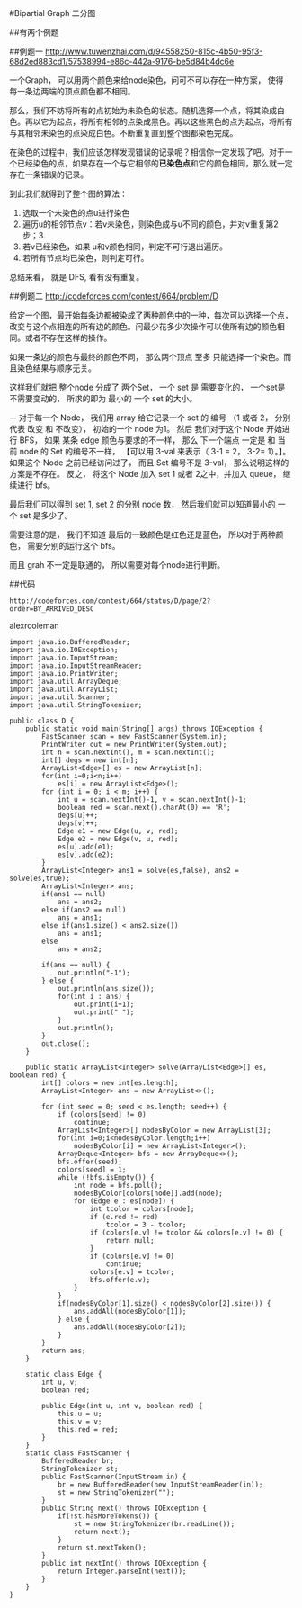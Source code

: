 #Bipartial Graph 二分图

##有两个例题

##例题一
http://www.tuwenzhai.com/d/94558250-815c-4b50-95f3-68d2ed883cd1/57538994-e86c-442a-9176-be5d84b4dc6e

一个Graph， 可以用两个颜色来给node染色，问可不可以存在一种方案， 使得 每一条边两端的顶点颜色都不相同。

那么，我们不妨将所有的点初始为未染色的状态。随机选择一个点，将其染成白色。再以它为起点，将所有相邻的点染成黑色。再以这些黑色的点为起点，将所有与其相邻未染色的点染成白色。不断重复直到整个图都染色完成。

在染色的过程中，我们应该怎样发现错误的记录呢？相信你一定发现了吧。对于一个已经染色的点，如果存在一个与它相邻的**已染色点**和它的颜色相同，那么就一定存在一条错误的记录。

到此我们就得到了整个图的算法：

1. 选取一个未染色的点u进行染色
2. 遍历u的相邻节点v：若v未染色，则染色成与u不同的颜色，并对v重复第2步；3.
3. 若v已经染色，如果 u和v颜色相同，判定不可行退出遍历。
4. 若所有节点均已染色，则判定可行。 

总结来看， 就是 DFS, 看有没有重复。

##例题二
http://codeforces.com/contest/664/problem/D

给定一个图，最开始每条边都被染成了两种颜色中的一种，每次可以选择一个点，改变与这个点相连的所有边的颜色。问最少花多少次操作可以使所有边的颜色相同。或者不存在这样的操作。

如果一条边的颜色与最终的颜色不同， 那么两个顶点 至多 只能选择一个染色。而且染色结果与顺序无关。

这样我们就把 整个node 分成了 两个Set， 一个 set 是 需要变化的， 一个set是不需要变动的， 所求的即为 最小的 一个 set 的大小。

--
对于每一个 Node， 我们用 array 给它记录一个 set 的 编号 （1 或者 2， 分别代表 改变 和 不改变）， 初始的一个 node  为1。 然后
我们对于这个 Node 开始进行 BFS， 如果 某条 edge 颜色与要求的不一样， 那么 下一个端点 一定是 和 当前 node 的 Set 的编号不一样， 【可以用 3-val 来表示（ 3-1 = 2， 3-2= 1）。】。 如果这个 Node 之前已经访问过了， 而且 Set 编号不是 3-val， 那么说明这样的方案是不存在。 反之， 将这个 Node 加入 set 1 或者 2之中，并加入 queue， 继续进行 bfs。

最后我们可以得到 set 1, set 2 的分别 node 数， 然后我们就可以知道最小的 一个 set 是多少了。

需要注意的是， 我们不知道 最后的一致颜色是红色还是蓝色， 所以对于两种颜色， 需要分别的运行这个 bfs。

而且 grah 不一定是联通的， 所以需要对每个node进行判断。

##代码
```
http://codeforces.com/contest/664/status/D/page/2?order=BY_ARRIVED_DESC
```

alexrcoleman

```
import java.io.BufferedReader;
import java.io.IOException;
import java.io.InputStream;
import java.io.InputStreamReader;
import java.io.PrintWriter;
import java.util.ArrayDeque;
import java.util.ArrayList;
import java.util.Scanner;
import java.util.StringTokenizer;

public class D {
	public static void main(String[] args) throws IOException {
		FastScanner scan = new FastScanner(System.in);
		PrintWriter out = new PrintWriter(System.out);
		int n = scan.nextInt(), m = scan.nextInt();
		int[] degs = new int[n];
		ArrayList<Edge>[] es = new ArrayList[n];
		for(int i=0;i<n;i++)
			es[i] = new ArrayList<Edge>();
		for (int i = 0; i < m; i++) {
			int u = scan.nextInt()-1, v = scan.nextInt()-1;
			boolean red = scan.next().charAt(0) == 'R';
			degs[u]++;
			degs[v]++;
			Edge e1 = new Edge(u, v, red);
			Edge e2 = new Edge(v, u, red);
			es[u].add(e1);
			es[v].add(e2);
		}
		ArrayList<Integer> ans1 = solve(es,false), ans2 = solve(es,true);
		ArrayList<Integer> ans;
		if(ans1 == null)
			ans = ans2;
		else if(ans2 == null)
			ans = ans1;
		else if(ans1.size() < ans2.size())
			ans = ans1;
		else
			ans = ans2;

		if(ans == null) {
			out.println("-1");
		} else {
			out.println(ans.size());
			for(int i : ans) {
				out.print(i+1);
				out.print(" ");
			}
			out.println();
		}
		out.close();
	}

	public static ArrayList<Integer> solve(ArrayList<Edge>[] es, boolean red) {
		int[] colors = new int[es.length];
		ArrayList<Integer> ans = new ArrayList<>();

		for (int seed = 0; seed < es.length; seed++) {
			if (colors[seed] != 0)
				continue;
			ArrayList<Integer>[] nodesByColor = new ArrayList[3];
			for(int i=0;i<nodesByColor.length;i++)
				nodesByColor[i] = new ArrayList<Integer>();
			ArrayDeque<Integer> bfs = new ArrayDeque<>();
			bfs.offer(seed);
			colors[seed] = 1;
			while (!bfs.isEmpty()) {
				int node = bfs.poll();
				nodesByColor[colors[node]].add(node);
				for (Edge e : es[node]) {
					int tcolor = colors[node];
					if (e.red != red)
						tcolor = 3 - tcolor;
					if (colors[e.v] != tcolor && colors[e.v] != 0) {
						return null;
					}
					if (colors[e.v] != 0)
						continue;
					colors[e.v] = tcolor;
					bfs.offer(e.v);
				}
			}
			if(nodesByColor[1].size() < nodesByColor[2].size()) {
				ans.addAll(nodesByColor[1]);
			} else {
				ans.addAll(nodesByColor[2]);
			}
		}
		return ans;
	}

	static class Edge {
		int u, v;
		boolean red;

		public Edge(int u, int v, boolean red) {
			this.u = u;
			this.v = v;
			this.red = red;
		}
	}
	static class FastScanner {
		BufferedReader br;
		StringTokenizer st;
		public FastScanner(InputStream in) {
			br = new BufferedReader(new InputStreamReader(in));
			st = new StringTokenizer("");
		}
		public String next() throws IOException {
			if(!st.hasMoreTokens()) {
				st = new StringTokenizer(br.readLine());
				return next();
			}
			return st.nextToken();
		}
		public int nextInt() throws IOException {
			return Integer.parseInt(next());
		}
	}
}
```